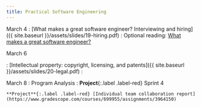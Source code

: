 ```yaml
---
title: Practical Software Engineering
--- 
```


March 4
: [What makes a great software engineer? Interviewing and hiring]({{ site.baseurl }}/assets/slides/19-hiring.pdf)
  : Optional reading: [What makes a great software engineer?](https://ieeexplore.ieee.org/abstract/document/7194618)

March 6

: [Intellectual property: copyright, licensing, and patents]({{ site.baseurl }}/assets/slides/20-legal.pdf)
  : 

March 8
: Program Analysis
  : **Project**{:.label .label-red} Sprint 4

    **Project**{:.label .label-red} [Individual team collaboration report](https://www.gradescope.com/courses/699955/assignments/3964150)
